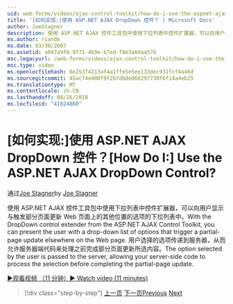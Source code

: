 ```yaml
---
uid: web-forms/videos/ajax-control-toolkit/how-do-i-use-the-aspnet-ajax-dropdown-control
title: '[如何实现:]使用 ASP.NET AJAX DropDown 控件？ | Microsoft Docs'
author: JoeStagner
description: 使用 ASP.NET AJAX 控件工具包中使用下拉列表中控件扩展器，可以向用户显示与触发部分 pa 的选项的下拉列表中...
ms.author: riande
ms.date: 03/30/2007
ms.assetid: a997a9f8-9f71-4b9e-b7ed-f8e3a0daa576
msc.legacyurl: /web-forms/videos/ajax-control-toolkit/how-do-i-use-the-aspnet-ajax-dropdown-control
msc.type: video
ms.openlocfilehash: 8e253f4213af4a1ffe5e5ee133dec931fcf4a46d
ms.sourcegitcommit: 45ac74e400f9f2b7dbded66297730f6f14a4eb25
ms.translationtype: MT
ms.contentlocale: zh-CN
ms.lasthandoff: 08/16/2018
ms.locfileid: "41824860"
---
```

<a name="how-do-i-use-the-aspnet-ajax-dropdown-control"></a><span data-ttu-id="c5d05-104">[如何实现:]使用 ASP.NET AJAX DropDown 控件？</span><span class="sxs-lookup"><span data-stu-id="c5d05-104">[How Do I:] Use the ASP.NET AJAX DropDown Control?</span></span>
====================
<span data-ttu-id="c5d05-105">通过[Joe Stagner](https://github.com/JoeStagner)</span><span class="sxs-lookup"><span data-stu-id="c5d05-105">by [Joe Stagner](https://github.com/JoeStagner)</span></span>

<span data-ttu-id="c5d05-106">使用 ASP.NET AJAX 控件工具包中使用下拉列表中控件扩展器，可以向用户显示与触发部分页面更新 Web 页面上的其他位置的选项的下拉列表中。</span><span class="sxs-lookup"><span data-stu-id="c5d05-106">With the DropDown control extender from the ASP.NET AJAX Control Toolkit, you can present the user with a drop-down list of options that trigger a partial-page update elsewhere on the Web page.</span></span> <span data-ttu-id="c5d05-107">用户选择的选项传递到服务器，从而允许服务器端代码来处理之前完成部分页面更新所选内容。</span><span class="sxs-lookup"><span data-stu-id="c5d05-107">The option selected by the user is passed to the server, allowing your server-side code to process the selection before completing the partial-page update.</span></span>

[<span data-ttu-id="c5d05-108">&#9654;观看视频 （11 分钟）</span><span class="sxs-lookup"><span data-stu-id="c5d05-108">&#9654; Watch video (11 minutes)</span></span>](https://channel9.msdn.com/Blogs/ASP-NET-Site-Videos/how-do-i-use-the-aspnet-ajax-dropdown-control)

> [!div class="step-by-step"]
> <span data-ttu-id="c5d05-109">[上一页](how-do-i-configure-the-aspnet-ajax-calendar-control.md)
> [下一页](how-do-i-use-the-aspnet-ajax-maskededit-controls.md)</span><span class="sxs-lookup"><span data-stu-id="c5d05-109">[Previous](how-do-i-configure-the-aspnet-ajax-calendar-control.md)
[Next](how-do-i-use-the-aspnet-ajax-maskededit-controls.md)</span></span>
